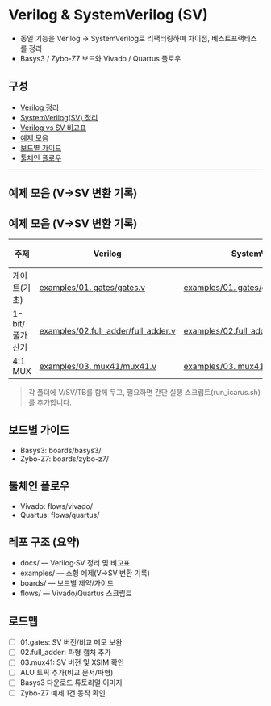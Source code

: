 # Verilog & SystemVerilog (SV)

- 동일 기능을 Verilog → SystemVerilog로 리팩터링하며 차이점, 베스트프랙티스를 정리
- Basys3 / Zybo-Z7 보드와 Vivado / Quartus 플로우

## 구성
- [Verilog 정리](docs/verilog.md)
- [SystemVerilog(SV) 정리](docs/systemverilog.md)
- [Verilog vs SV 비교표](docs/comparison.md)
- [예제 모음](examples)
- [보드별 가이드](boards)
- [툴체인 플로우](flows)

---

## 예제 모음 (V→SV 변환 기록)

## 예제 모음 (V→SV 변환 기록)

| 주제 | Verilog | SystemVerilog | Testbench | 메모 |
|---|---|---|---|---|
| 게이트(기초) | [examples/01. gates/gates.v](examples/01.%20gates/gates.v) | [examples/01. gates/gates_sv.sv](examples/01.%20gates/gates_sv.sv) | [examples/01. gates/tb_gates.v](examples/01.%20gates/tb_gates.v) |  |
| 1-bit/풀가산기 | [examples/02.full_adder/full_adder.v](examples/02.full_adder/full_adder.v) | [examples/02.full_adder/full_adder_sv.sv](examples/02.full_adder/full_adder_sv.sv) | [examples/02.full_adder/tb_full_adder.v](examples/02.full_adder/tb_full_adder.v) |  |
| 4:1 MUX | [examples/03. mux41/mux41.v](examples/03.%20mux41/mux41.v) | [examples/03. mux41/mux41_sv.sv](examples/03.%20mux41/mux41_sv.sv) | [examples/03. mux41/tb_mux41.v](examples/03.%20mux41/tb_mux41.v) |  |



> 각 폴더에 V/SV/TB를 함께 두고, 필요하면 간단 실행 스크립트(run_icarus.sh)를 추가합니다.

## 보드별 가이드

- Basys3: boards/basys3/
- Zybo-Z7: boards/zybo-z7/

## 툴체인 플로우

- Vivado: flows/vivado/
- Quartus: flows/quartus/

## 레포 구조 (요약)

- docs/ — Verilog·SV 정리 및 비교표
- examples/ — 소형 예제(V→SV 변환 기록)
- boards/ — 보드별 제약/가이드
- flows/ — Vivado/Quartus 스크립트

## 로드맵

- [ ] 01.gates: SV 버전/비교 메모 보완
- [ ] 02.full_adder: 파형 캡처 추가
- [ ] 03.mux41: SV 버전 및 XSIM 확인
- [ ] ALU 토픽 추가(비교 문서/파형)
- [ ] Basys3 다운로드 튜토리얼 이미지
- [ ] Zybo-Z7 예제 1건 동작 확인
